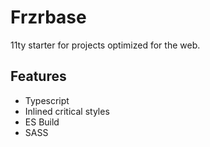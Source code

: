 # Frzrbase

11ty starter for projects optimized for the web.

## Features

- Typescript
- Inlined critical styles
- ES Build
- SASS
